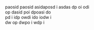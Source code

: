 paosid paosid asidaposd i
 asdas
 dp oi     odi    
 op dasid poi dpoasi do    
 pd i    idp    owdi
      ido    iodw i    
      dw    op dwpo i    wdp i
